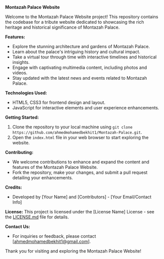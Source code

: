 **Montazah Palace Website**

Welcome to the Montazah Palace Website project! This repository contains the codebase for a tribute website dedicated to showcasing the rich heritage and historical significance of Montazah Palace. 

**Features:**
- Explore the stunning architecture and gardens of Montazah Palace.
- Learn about the palace's intriguing history and cultural impact.
- Take a virtual tour through time with interactive timelines and historical insights.
- Engage with captivating multimedia content, including photos and videos.
- Stay updated with the latest news and events related to Montazah Palace.

**Technologies Used:**
- HTML5, CSS3 for frontend design and layout.
- JavaScript for interactive elements and user experience enhancements.

**Getting Started:**
1. Clone the repository to your local machine using `git clone https://github.com/ahmedmohamedbekhit1/Montazah-Palace.git`.
2. Open the `index.html` file in your web browser to start exploring the website.

**Contributing:**
- We welcome contributions to enhance and expand the content and features of the Montazah Palace Website.
- Fork the repository, make your changes, and submit a pull request detailing your enhancements.

**Credits:**
- Developed by [Your Name] and [Contributors] - [Your Email/Contact Info]

**License:**
This project is licensed under the [License Name] License - see the [LICENSE.md](LICENSE.md) file for details.

**Contact Us:**
- For inquiries or feedback, please contact [ahmedmohamedbekhit1@gmail.com].

Thank you for visiting and exploring the Montazah Palace Website!
